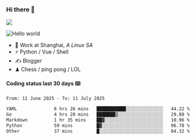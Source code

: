 ### Hi there 👋
![](https://komarev.com/ghpvc/?username=Xuhandsome)


<img src="https://github-readme-stats.vercel.app/api?username=XuHandsome&show_icons=true&theme=merko" alt="Hello world">

<br/>

- 🍻  Work at Shanghai, _A Linux SA_
- ⚡  Python / Vue / Shell
- ✍️  Blogger
- ♟  Chess / ping pong / LOL

#### Coding status last 30 days ⌨️

<!--START_SECTION:waka-->

```txt
From: 11 June 2025 - To: 11 July 2025

YAML              6 hrs 26 mins   ███████████░░░░░░░░░░░░░░   44.22 %
Go                4 hrs 20 mins   ███████▒░░░░░░░░░░░░░░░░░   29.88 %
Markdown          1 hr 35 mins    ██▓░░░░░░░░░░░░░░░░░░░░░░   10.96 %
Python            59 mins         █▓░░░░░░░░░░░░░░░░░░░░░░░   06.78 %
Other             37 mins         █░░░░░░░░░░░░░░░░░░░░░░░░   04.32 %
```

<!--END_SECTION:waka-->
